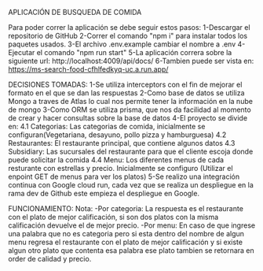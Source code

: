 APLICACIÓN DE BUSQUEDA DE COMIDA

Para poder correr la aplicación se debe seguir estos pasos:
1-Descargar el repositorio de GitHub
2-Correr el comando "npm i" para instalar todos los paquetes usados.
3-El archivo .env.example cambiar el nombre a .env
4-Ejecutar el comando "npm run start"
5-La aplicación correra sobre la siguiente url: http://localhost:4009/api/docs/
6-Tambien puede ser vista en: https://ms-search-food-cfhlfedkyq-uc.a.run.app/


DECISIONES TOMADAS:
1-Se utiliza interceptors con el fin de mejorar el formato en el que se dan las respuestas
2-Como base de datos se utiliza Mongo a traves de Atlas lo cual nos permite tener la información en la nube de mongo
3-Como ORM se utiliza prisma, que nos da facilidad al momento de crear y hacer consultas sobre la base de datos
4-El proyecto se divide en:
4.1 Categorias: Las categorias de comida, inicialmente se configuran(Vegetariana, desayuno, pollo pizza y hamburguesa)
4.2 Restaurantes: El restaurante principal, que contiene algunos datos
4.3 Subsidiary: Las sucursales del restaurante para que el cliente escoja donde puede solicitar la comida
4.4 Menu: Los diferentes menus de cada resturante con estrellas y precio. Inicialmente se configuro (Utilizar el enpoint GET de menus para ver los platos)
5-Se realizo una integración continua con Google cloud run, cada vez que se realiza un despliegue en la rama dev de Github este empieza el despliegue en Google.

FUNCIONAMIENTO:
Nota: 
-Por categoria: La respuesta es el restaurante con el plato de mejor calificación, si son dos platos con la misma calificación devuelve el de mejor precio. 
-Por menu: En caso de que ingrese una palabra que no es categoria pero si esta dentro del nombre de algun menu regresa el restaurante con el plato de mejor calificación y si existe algun otro plato que contenta esa palabra ese plato tambien se retornara en order de calidad y precio.

